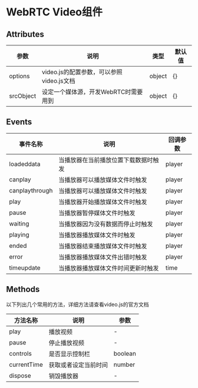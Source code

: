 # WebRTC Video组件

## Attributes

| 参数      | 说明                                     | 类型   | 默认值 |
| --------- | ---------------------------------------- | ------ | ------ |
| options   | video.js的配置参数，可以参照video.js文档 | object | {}     |
| srcObject | 设定一个媒体源，开发WebRTC时需要用到     | object | {}     |

## Events

| 事件名称       | 说明                                 | 回调参数 |
| -------------- | ------------------------------------ | -------- |
| loadeddata     | 当播放器在当前播放位置下载数据时触发 | player   |
| canplay        | 当播放器可以播放媒体文件时触发       | player   |
| canplaythrough | 当播放器可以播放媒体文件时触发       | player   |
| play           | 当播放器开始播放媒体文件时触发       | player   |
| pause          | 当播放器暂停媒体文件时触发           | player   |
| waiting        | 当播放器因为没有数据而停止时触发     | player   |
| playing        | 当播放器播放媒体文件时触发           | player   |
| ended          | 当播放器结束播放媒体文件时触发       | player   |
| error          | 当播放器播放媒体文件出错时触发       | player   |
| timeupdate     | 当播放器播放媒体文件时间更新时触发   | time     |

## Methods

以下列出几个常用的方法，详细方法请查看video.js的官方文档

| 方法名称    | 说明                 | 参数    |
| ----------- | -------------------- | ------- |
| play        | 播放视频             | -       |
| pause       | 停止播放视频         | -       |
| controls    | 是否显示控制栏       | boolean |
| currentTime | 获取或者设定当前时间 | number  |
| dispose     | 销毁播放器           | -       |

